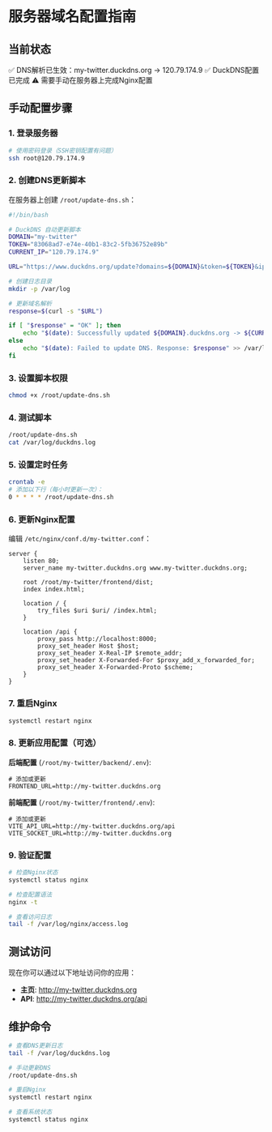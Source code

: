 # 服务器域名配置指南

## 当前状态
✅ DNS解析已生效：my-twitter.duckdns.org -> 120.79.174.9
✅ DuckDNS配置已完成
⚠️ 需要手动在服务器上完成Nginx配置

## 手动配置步骤

### 1. 登录服务器
```bash
# 使用密码登录（SSH密钥配置有问题）
ssh root@120.79.174.9
```

### 2. 创建DNS更新脚本
在服务器上创建 `/root/update-dns.sh`：
```bash
#!/bin/bash

# DuckDNS 自动更新脚本
DOMAIN="my-twitter"
TOKEN="83068ad7-e74e-40b1-83c2-5fb36752e89b"
CURRENT_IP="120.79.174.9"

URL="https://www.duckdns.org/update?domains=${DOMAIN}&token=${TOKEN}&ip=${CURRENT_IP}"

# 创建日志目录
mkdir -p /var/log

# 更新域名解析
response=$(curl -s "$URL")

if [ "$response" = "OK" ]; then
    echo "$(date): Successfully updated ${DOMAIN}.duckdns.org -> ${CURRENT_IP}" >> /var/log/duckdns.log
else
    echo "$(date): Failed to update DNS. Response: $response" >> /var/log/duckdns.log
fi
```

### 3. 设置脚本权限
```bash
chmod +x /root/update-dns.sh
```

### 4. 测试脚本
```bash
/root/update-dns.sh
cat /var/log/duckdns.log
```

### 5. 设置定时任务
```bash
crontab -e
# 添加以下行（每小时更新一次）：
0 * * * * /root/update-dns.sh
```

### 6. 更新Nginx配置
编辑 `/etc/nginx/conf.d/my-twitter.conf`：
```nginx
server {
    listen 80;
    server_name my-twitter.duckdns.org www.my-twitter.duckdns.org;

    root /root/my-twitter/frontend/dist;
    index index.html;

    location / {
        try_files $uri $uri/ /index.html;
    }

    location /api {
        proxy_pass http://localhost:8000;
        proxy_set_header Host $host;
        proxy_set_header X-Real-IP $remote_addr;
        proxy_set_header X-Forwarded-For $proxy_add_x_forwarded_for;
        proxy_set_header X-Forwarded-Proto $scheme;
    }
}
```

### 7. 重启Nginx
```bash
systemctl restart nginx
```

### 8. 更新应用配置（可选）

**后端配置** (`/root/my-twitter/backend/.env`):
```env
# 添加或更新
FRONTEND_URL=http://my-twitter.duckdns.org
```

**前端配置** (`/root/my-twitter/frontend/.env`):
```env
# 添加或更新
VITE_API_URL=http://my-twitter.duckdns.org/api
VITE_SOCKET_URL=http://my-twitter.duckdns.org
```

### 9. 验证配置
```bash
# 检查Nginx状态
systemctl status nginx

# 检查配置语法
nginx -t

# 查看访问日志
tail -f /var/log/nginx/access.log
```

## 测试访问

现在你可以通过以下地址访问你的应用：
- **主页**: http://my-twitter.duckdns.org
- **API**: http://my-twitter.duckdns.org/api

## 维护命令

```bash
# 查看DNS更新日志
tail -f /var/log/duckdns.log

# 手动更新DNS
/root/update-dns.sh

# 重启Nginx
systemctl restart nginx

# 查看系统状态
systemctl status nginx
```